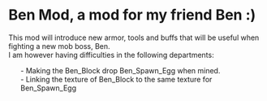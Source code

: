 # Ben Mod, a mod for my friend Ben :)
 This mod will introduce new armor, tools and buffs that will be useful when fighting a new mob boss, Ben. 
 <br>
 I am however having difficulties in the following departments:
 <ul>- Making the Ben_Block drop Ben_Spawn_Egg when mined.
  <br>- Linking the texture of Ben_Block to the same texture for Ben_Spawn_Egg
 </ul>
 
